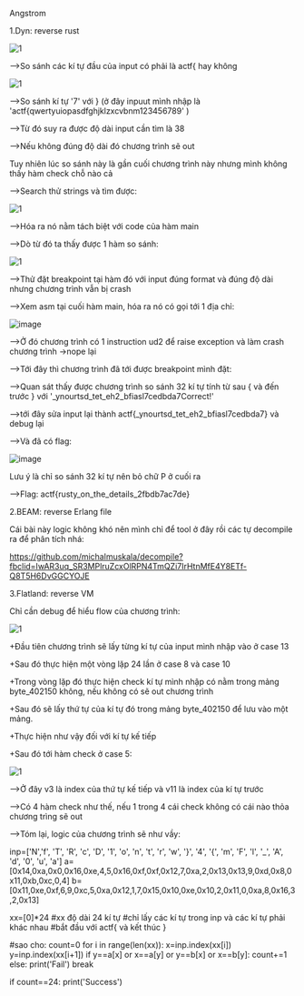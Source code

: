 Angstrom 

1.Dyn: reverse rust

![1](https://user-images.githubusercontent.com/91442807/166932169-341cdd47-98f4-4f21-990a-dfd86b63807d.png)

-->So sánh các kí tự đầu của input có phải là actf{ hay không

![1](https://user-images.githubusercontent.com/91442807/166932748-1b9d954c-1ea7-40bf-bd28-4912e5481eee.png)

-->So sánh kí tự '7' với } (ở đây inpuut mình nhập là 'actf{qwertyuiopasdfghjklzxcvbnm123456789' )

-->Từ đó suy ra được độ dài input cần tìm là 38

-->Nếu không đúng độ dài đó chương trình sẽ out 

Tuy nhiên lúc so sánh này là gần cuối chương trình này nhưng mình không thấy hàm check chỗ nào cả

-->Search thử strings và tìm được:

![1](https://user-images.githubusercontent.com/91442807/166934558-9388d878-f04c-4a51-90dd-0ed23d41cd76.png)

-->Hóa ra nó nằm tách biệt với code của hàm main

-->Dò từ đó ta thấy được 1 hàm so sánh:

![1](https://user-images.githubusercontent.com/91442807/166935308-44a65c3a-65d3-48c9-8bcf-3bf2564892dd.png)

-->Thử đặt breakpoint tại hàm đó với input đúng format và đúng độ dài nhưng chương trình vẫn bị crash

-->Xem asm tại cuối hàm main, hóa ra nó có gọi tới 1 địa chỉ:

![image](https://user-images.githubusercontent.com/91442807/166935727-cfd4f11a-a9a2-4afb-826e-923b2c01b9ba.png)

-->Ở đó chương trình có 1 instruction ud2 để raise exception và làm crash chương trình ->nope lại

-->Tới đây thì chương trình đã tới được breakpoint mình đặt:

-->Quan sát thấy được chương trình so sánh 32 kí tự tính từ sau { và đến trước } với '_ynourtsd_tet_eh2_bfiasl7cedbda7Correct!'

-->tới đây sửa input lại thành actf{_ynourtsd_tet_eh2_bfiasl7cedbda7} và debug lại

-->Và đã có flag: 

![image](https://user-images.githubusercontent.com/91442807/166937579-6dcd3900-38db-4185-94ee-d073f0aa4996.png)

Lưu ý là chỉ so sánh 32 kí tự nên bỏ chữ P ở cuối ra

-->Flag: actf{rusty_on_the_details_2fbdb7ac7de}


2.BEAM: reverse Erlang file

Cái bài này logic không khó nên mình chỉ để tool ở đây rồi các tự decompile ra để phân tích nhá:

https://github.com/michalmuskala/decompile?fbclid=IwAR3uq_SR3MPlruZcxOlRPN4TmQZi7IrHtnMfE4Y8ETf-Q8T5H6DvGGCYOJE


3.Flatland: reverse VM

Chỉ cần debug để hiểu flow của chương trình:

![1](https://user-images.githubusercontent.com/91442807/166939097-d09d19ed-b4dc-4705-beaa-133c1c1aad45.png)

+Đầu tiên chương trình sẽ lấy từng kí tự của input mình nhập vào ở case 13

+Sau đó thực hiện một vòng lặp 24 lần ở case 8 và case 10

+Trong vòng lặp đó thực hiện check kí tự mình nhập có nằm trong mảng byte_402150 không, nếu không có sẽ out chương trình 

+Sau đó sẽ lấy thứ tự của kí tự đó trong mảng byte_402150 để lưu vào một mảng.

+Thực hiện như vậy đối với kí tự kế tiếp

+Sau đó tới hàm check ở case 5:

![1](https://user-images.githubusercontent.com/91442807/166940156-880492b5-b869-4366-9166-e975cf62cf06.png)

-->Ở đây v3 là index của thứ tự kế tiếp và v11 là index của kí tự trước 

-->Có 4 hàm check như thế, nếu 1 trong 4 cái check không có cái nào thỏa chương trìng sẽ out 

-->Tóm lại, logic của chương trình sẽ như vầy:

inp=['N','f', 'T', 'R', 'c', 'D', '1', 'o', 'n', 't', 'r', 'w', '}', '4', '{', 'm', 'F', 'l', '_', 'A', 'd', '0', 'u', 'a']
a=[0x14,0xa,0x0,0x16,0xe,4,5,0x16,0xf,0xf,0x12,7,0xa,2,0x13,0x13,9,0xd,0x8,0x11,0xb,0xc,0,4]
b=[0x11,0xe,0xf,6,9,0xc,5,0xa,0x12,1,7,0x15,0x10,0xe,0x10,2,0x11,0,0xa,8,0x16,3,2,0x13]

xx=[0]*24
#xx độ dài 24 kí tự
#chỉ lấy các kí tự trong inp và các kí tự phải khác nhau
#bắt đầu với actf{ và kết thúc }

#sao cho:
count=0
for i in range(len(xx)):
    x=inp.index(xx[i])
    y=inp.index(xx[i+1])
    if y==a[x] or x==a[y] or y==b[x] or x==b[y]:
        count+=1
    else:
        print('Fail')
        break

if count==24:
    print('Success')










